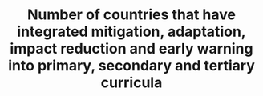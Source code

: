 ---
title: >-
  Number  of  countries  that  have  integrated  mitigation,  adaptation,  impact  reduction  and  early  warning  into  primary,  secondary  and  tertiary  curricula
permalink: /13-3-1/
sdg_goal: 13
layout: indicator
indicator: 13.3.1
indicator_variable: null
graph: binary
graph_type_description: null
graph_status_notes: Posted
variable_description: null
variable_notes: null
un_designated_tier: '3'
un_custodial_agency: 'UNFCCC,  UNESCO-UIS,  (Partnering  Agencies:  UNEP,  WHO,  WMO,  FAO)'
target_id: '13.3'
has_metadata: false
goal_meta_link: 'http://unstats.un.org/sdgs/files/metadata-compilation/Metadata-Goal-13.pdf'
goal_meta_link_page: 12
indicator_name: >-
  Number  of  countries  that  have  integrated  mitigation,  adaptation,  impact  reduction  and  early  warning  into  primary,  secondary  and  tertiary  curricula
target: >-
  Improve  education,  awareness-raising  and  human  and  institutional  capacity  on  climate  change  mitigation,  adaptation,  impact  reduction  and  early  warning.
source_title: null
source_notes: null
published: true
graph_title: null
time_period: Annual
unit_of_measure: Yes/no
date_metadata_updated: January  2017
source_agency_staff_name: Tom  Snyder
source_agency_staff_email: Tom.Snyder@ed.gov
source_agency_survey_dataset: National  Center  for  Education  Statistics  

us_method_of_computation: >-
  Since  the  United  States  has  a  federal  education  system  there  is  no  nationally  designated  curricula  for  public  or  private  schools.  While  schools  typically  do  cover  some  aspects  of  climate  change  science,  there  is  a  wide  range  in  the  scope  and  intensity  of  these  curricula  across  state  and  local  jurisdictions  that  make  curricula  decisions.  A  recent  study  by  the  National  Center  for  Climate  Change  Education  and  Penn  State  University  (http://people.oregonstate.edu/~schmita2/Outreach/TeacherWS_2016/plutzer16sci.pdf)  found  that  nearly  all  students  were  exposed  to  at  least  some  material  on  climate  change  during  their  school  years.  Three  in  four  science  teachers  allocate  at  least  an  hour  to  discussing  recent  global  warming  in  their  formal  lesson  plans.  Most  science  teachers  reported  covering  the  greenhouse  effect  (66%),  the  carbon  cycle  (63%),  and  four  or  more  observable  consequences,  such  as  sea-level  rise,  or  changes  in  seasonal  patterns,  like  the  flowering  of  plants  and  animal  migrations.  About  30%  of  teachers  emphasized  that  recent  global  warming  “is  likely  due  to  natural  causes,”  and  12%  did  not  emphasize  human  causes.  Of  teachers  who  teach  climate  change,  31%  reported  emphasizing  both  the  scientific  consensus  that  recent  global  warming  is  due  to  human  activity  and  that  many  scientists  believe  recent  increases  in  temperature  are  due  to  natural  causes.
---